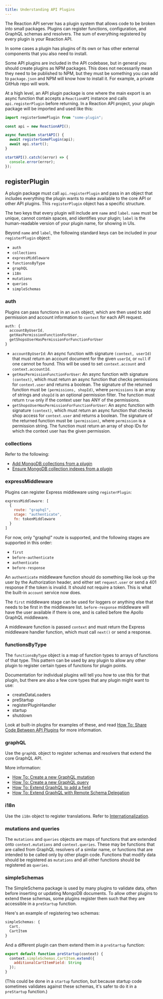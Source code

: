 ```yaml
---
title: Understanding API Plugins
---
```


The Reaction API server has a plugin system that allows code to be broken into small packages. Plugins can register functions, configuration, and GraphQL schemas and resolvers. The sum of everything registered by every plugin is your Reaction API.

In some cases a plugin has plugins of its own or has other external components that you also need to install.

Some API plugins are included in the API codebase, but in general you should create plugins as NPM packages. This does not necessarily mean they need to be published to NPM, but they must be something you can add to `package.json` and NPM will know how to install it. For example, a private GitHub repo will work.

At a high level, an API plugin package is one where the main export is an async function that accepts a `ReactionAPI` instance and calls `api.registerPlugin` before returning. In a Reaction API project, your plugin package will be imported and used like this:

```js
import registerSomePlugin from "some-plugin";

const api = new ReactionAPI();

async function startAPI() {
  await registerSomePlugin(api);
  await api.start();
}

startAPI().catch((error) => {
  console.error(error);
});
```

## registerPlugin

A plugin package must call `api.registerPlugin` and pass in an object that includes everything the plugin wants to make available to the core API or other API plugins. This `registerPlugin` object has a specific structure.

The two keys that every plugin will include are `name` and `label`. `name` must be unique, cannot contain spaces, and identifies your plugin; `label` is the human-readable version of your plugin name, for showing in UIs.

Beyond `name` and `label`, the following standard keys can be included in your `registerPlugin` object:

- `auth`
- `collections`
- `expressMiddleware`
- `functionsByType`
- `graphQL`
- `i18n`
- `mutations`
- `queries`
- `simpleSchemas`

### auth

Plugins can pass functions in an `auth` object, which are then used to add permission and account information to `context` for each API request.

```js
auth: {
  accountByUserId,
  getHasPermissionFunctionForUser,
  getShopsUserHasPermissionForFunctionForUser
}
```

- `accountByUserId`: An async function with signature `(context, userId)` that must return an account document for the given `userId`, or `null` if one cannot be found. This will be used to set `context.account` and `context.accountId`.
- `getHasPermissionFunctionForUser`: An async function with signature `(context)`, which must return an async function that checks permissions for `context.user` and returns a boolean. The signature of the returned function must be `(permissions, shopId)`, where `permissions` is an array of strings and `shopId` is an optional permission filter. The function must return `true` only if the context user has ANY of the permissions.
- `getShopsUserHasPermissionForFunctionForUser`: An async function with signature `(context)`, which must return an async function that checks shop access for `context.user` and returns a boolean. The signature of the returned function must be `(permission)`, where `permission` is a permission string. The function must return an array of shop IDs for which the context user has the given permission.

### collections

Refer to the following:

- [Add MongoDB collections from a plugin](./dev-how-do-i#add-mongodb-collections-from-a-plugin)
- [Ensure MongoDB collection indexes from a plugin](./dev-how-do-i#ensure-mongodb-collection-indexes-from-a-plugin)

### expressMiddleware

Plugins can register Express middleware using `registerPlugin`:

```js
expressMiddleware: [
  {
    route: "graphql",
    stage: "authenticate",
    fn: tokenMiddleware
  }
]
```

For now, only "graphql" route is supported, and the following stages are supported in this order:
- `first`
- `before-authenticate`
- `authenticate`
- `before-response`

An `authenticate` middleware function should do something like look up the user by the Authorization header, and either set `request.user` or send a 401 response if the token is invalid. It should not require a token. This is what the built-in `account` service now does.

The `first` middleware stage can be used for loggers or anything else that needs to be first in the middleware list. `before-response` middleware will have the user available if there is one, and is called before the Apollo GraphQL middleware.

A middleware function is passed `context` and must return the Express middleware handler function, which must call `next()` or send a response.

### functionsByType

The `functionsByType` object is a map of function types to arrays of functions of that type. This pattern can be used by any plugin to allow any other plugin to register certain types of functions for plugin points.

Documentation for individual plugins will tell you how to use this for that plugin, but there are also a few core types that any plugin might want to use:

- createDataLoaders
- preStartup
- registerPluginHandler
- startup
- shutdown

Look at built-in plugins for examples of these, and read [How To: Share Code Between API Plugins](./how-to-share-code-between-plugins) for more information.

### graphQL

Use the `graphQL` object to register schemas and resolvers that extend the core GraphQL API.

More information:
- [How To: Create a new GraphQL mutation](./graphql-create-mutation)
- [How To: Create a new GraphQL query](./graphql-create-query)
- [How To: Extend GraphQL to add a field](./how-to-extend-graphql-to-add-field)
- [How To: Extend GraphQL with Remote Schema Delegation](./how-to-extend-graphql-with-remote-schema)

### i18n

Use the `i18n` object to register translations. Refer to [Internationalization](./internationalization).

### mutations and queries

The `mutations` and `queries` objects are maps of functions that are extended onto `context.mutations` and `context.queries`. These may be functions that are called from GraphQL resolvers of a similar name, or functions that are intended to be called only by other plugin code. Functions that modify data should be registered as `mutations` and all other functions should be registered as `queries`.

### simpleSchemas

The SimpleSchema package is used by many plugins to validate data, often before inserting or updating MongoDB documents. To allow other plugins to extend these schemas, some plugins register them such that they are accessible in a `preStartup` function.

Here's an example of registering two schemas:

```js
simpleSchemas: {
  Cart,
  CartItem
}
```

And a different plugin can them extend them in a `preStartup` function:

```js
export default function preStartup(context) {
  context.simpleSchemas.CartItem.extend({
    additionalCartItemField: String
  });
}
```

(This could be done in a `startup` function, but because startup code sometimes validates against these schemas, it's safer to do it in a `preStartup` function.)
